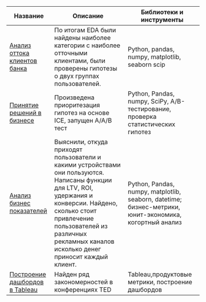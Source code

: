 
| Название  | Описание | Библиотеки и инструменты |
| ------------- | ------------- |------------- |
|  [Анализ оттока клиентов банка](https://github.com/GolDenSense/Yandex-Practicum/tree/main/%D0%9F%D1%80%D0%BE%D0%B5%D0%BA%D1%82%20%D0%91%D0%B0%D0%BD%D0%BA%D0%B8)  | По итогам EDA были найдены наиболее категории с наиболее отточными клиентами, были проверены гипотезы о двух группах пользователей. | Python, pandas, numpy,  matplotlib, seaborn scip|
| [Принятие решений в бизнесе](https://github.com/GolDenSense/Yandex-Practicum/tree/main/%D0%9F%D1%80%D0%BE%D0%B5%D0%BA%D1%82%20%D0%9F%D1%80%D0%B8%D0%BD%D1%8F%D1%82%D0%B8%D0%B5%20%D1%80%D0%B5%D1%88%D0%B5%D0%BD%D0%B8%D0%B9%20%D0%B2%20%D0%B1%D0%B8%D0%B7%D0%BD%D0%B5%D1%81%D0%B5)  | Произведена приоритезация гипотез на основе ICE, запущен А/А/В тест  | Python, Pandas, numpy, SciPy, A/B-тестирование, проверка статистических гипотез |
| [Анализ бизнес показателей](https://github.com/GolDenSense/Yandex-Practicum/tree/main/%D0%9F%D1%80%D0%BE%D0%B5%D0%BA%D1%82%20%D0%90%D0%BD%D0%B0%D0%BB%D0%B8%D0%B7%20%D0%B1%D0%B8%D0%B7%D0%BD%D0%B5%D1%81%20%D0%BF%D0%BE%D0%BA%D0%B0%D0%B7%D0%B0%D1%82%D0%B5%D0%BB%D0%B5%D0%B9) |  Выяснили, откуда приходят пользователи и какими устройствами они пользуются. Написаны функции для LTV, ROI, удержания и конверсии. Найдено, сколько стоит привлечение пользователей из различных рекламных каналов исколько денег приносит каждый клиент.  | Python, Pandas, numpy, matplotlib, seaborn, datetime; бизнес-метрики, юнит-экономика, когортный анализ |
| [Построение дашбордов в Tableau](https://github.com/GolDenSense/Yandex-Practicum/tree/main/%D0%9F%D0%BE%D1%81%D1%82%D1%80%D0%BE%D0%B5%D0%BD%D0%B8%D0%B5%20%D0%B4%D0%B0%D1%88%D0%B1%D0%BE%D1%80%D0%B4%D0%BE%D0%B2%20%D0%B2%20Tableau)  | Найден ряд закономерностей в конференциях TED  | Tableau,продуктовые метрики, построение дашбордов |
